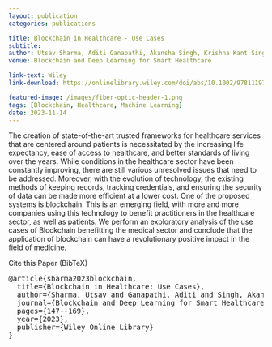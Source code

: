 ```yaml
---
layout: publication
categories: publications

title: Blockchain in Healthcare - Use Cases
subtitle: 
author: Utsav Sharma, Aditi Ganapathi, Akansha Singh, Krishna Kant Singh.
venue: Blockchain and Deep Learning for Smart Healthcare

link-text: Wiley
link-download: https://onlinelibrary.wiley.com/doi/abs/10.1002/9781119792406.ch7

featured-image: /images/fiber-optic-header-1.png
tags: [Blockchain, Healthcare, Machine Learning]
date: 2023-11-14
---
```


The creation of state-of-the-art trusted frameworks for healthcare services that are centered around patients is necessitated by the increasing life expectancy, ease of access to healthcare, and better standards of living over the years. While conditions in the healthcare sector have been constantly improving, there are still various unresolved issues that need to be addressed. Moreover, with the evolution of technology, the existing methods of keeping records, tracking credentials, and ensuring the security of data can be made more efficient at a lower cost. One of the proposed systems is blockchain. This is an emerging field, with more and more companies using this technology to benefit practitioners in the healthcare sector, as well as patients. We perform an exploratory analysis of the use cases of Blockchain benefitting the medical sector and conclude that the application of blockchain can have a revolutionary positive impact in the field of medicine. 


<div class="language-plaintext highlighter-rouge">
  Cite this Paper (BibTeX)
  <div class="highlight">
  <pre  style="overflow-x:hidden">
@article{sharma2023blockchain,
  title={Blockchain in Healthcare: Use Cases},
  author={Sharma, Utsav and Ganapathi, Aditi and Singh, Akansha and Singh, Krishna Kant},
  journal={Blockchain and Deep Learning for Smart Healthcare},
  pages={147--169},
  year={2023},
  publisher={Wiley Online Library}
}
</pre></div></div>
